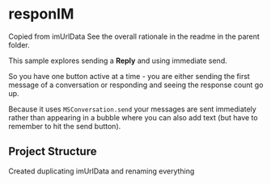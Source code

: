 # responIM
Copied from imUrlData
See the overall rationale in the readme in the parent folder.

This sample explores sending a **Reply** and using immediate send.

So you have one button active at a time - you are either sending the first message of a conversation or responding and seeing the response count go up.

Because it uses `MSConversation.send` your messages are sent immediately rather than appearing in a bubble where you can also add text (but have to remember to hit the send button).

## Project Structure

Created duplicating imUrlData and renaming everything
